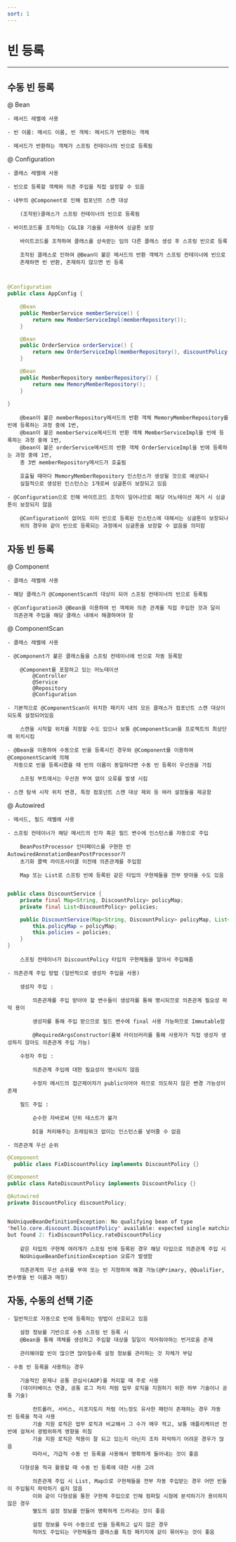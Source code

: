 ```yaml
---
sort: 1
---
```


# 빈 등록

---

## 수동 빈 등록

@ Bean

    - 메서드 레벨에 사용

    - 빈 이름: 메서드 이름, 빈 객체: 메서드가 반환하는 객체

    - 메서드가 반환하는 객체가 스프링 컨테이너의 빈으로 등록됨

@ Configuration  

    - 클래스 레벨에 사용

    - 빈으로 등록할 객체와 의존 주입을 직접 설정할 수 있음

    - 내부의 @Component로 인해 컴포넌트 스캔 대상

        (조작된)클래스가 스프링 컨테이너의 빈으로 등록됨

    - 바이트코드를 조작하는 CGLIB 기술을 사용하여 싱글톤 보장

        바이트코드를 조작하여 클래스를 상속받는 임의 다른 클래스 생성 후 스프링 빈으로 등록

        조작된 클래스로 인하여 @Bean이 붙은 메서드의 반환 객체가 스프링 컨테이너에 빈으로 
        존재하면 빈 반환, 존재하지 않으면 빈 등록

~~~java


@Configuration
public class AppConfig {
    
    @Bean
    public MemberService memberService() {
        return new MemberServiceImpl(memberRepository());
    }

    @Bean
    public OrderService orderService() {
        return new OrderServiceImpl(memberRepository(), discountPolicy());
    }

    @Bean
    public MemberRepository memberRepository() {
        return new MemoryMemberRepository();
    }
    
}
~~~

        @bean이 붙은 memberRepository메서드의 반환 객체 MemoryMemberRepository를 빈에 등록하는 과정 중에 1번,
        @bean이 붙은 memberService메서드의 반환 객체 MemberServiceImpl을 빈에 등록하는 과정 중에 1번,
        @bean이 붙은 orderService메서드의 반환 객체 OrderServiceImpl을 빈에 등록하는 과정 중에 1번,
        총 3번 memberRepository메서드가 호출됨
    
        호출될 때마다 MemoryMemberRepository 인스턴스가 생성될 것으로 예상되나 
        실질적으로 생성된 인스턴스는 1개로써 싱글톤이 보장되고 있음
    
    - @Configuration으로 인해 바이트코드 조작이 일어나므로 해당 어노테이션 제거 시 싱글톤이 보장되지 않음

        @Configuration이 없어도 이미 빈으로 등록된 인스턴스에 대해서는 싱글톤이 보장되나
        위의 경우와 같이 빈으로 등록되는 과정에서 싱글톤을 보장할 수 없음을 의미함

## 자동 빈 등록

@ Component

    - 클래스 레벨에 사용

    - 해당 클래스가 @ComponentScan의 대상이 되어 스프링 컨테이너의 빈으로 등록됨

    - @Configuration과 @Bean을 이용하여 빈 객체와 의존 관계를 직접 주입한 것과 달리
      의존관계 주입을 해당 클래스 내에서 해결하여야 함

@ ComponentScan

    - 클래스 레벨에 사용

    - @Component가 붙은 클래스들을 스프링 컨테이너에 빈으로 자동 등록함

        @Component를 포함하고 있는 어노테이션
            @Controller
            @Service
            @Repository
            @Configuration

    - 기본적으로 @ComponentScan이 위치한 패키지 내의 모든 클래스가 컴포넌트 스캔 대상이 되도록 설정되어있음

        스캔을 시작할 위치를 지정할 수도 있으나 보통 @ComponentScan을 프로젝트의 최상단에 위치시킴

    - @Bean을 이용하여 수동으로 빈을 등록시킨 경우와 @Component를 이용하여 @ComponentScan에 의해
      자동으로 빈을 등록시켰을 때 빈의 이름이 동일하다면 수동 빈 등록이 우선권을 가짐
    
        스프링 부트에서는 우선권 부여 없이 오류를 발생 시킴

    - 스캔 탐색 시작 위치 변경, 특정 컴포넌트 스캔 대상 제외 등 여러 설정들을 제공함 

@ Autowired

    - 메서드, 필드 레벨에 사용
    
    - 스프링 컨테이너가 해당 메서드의 인자 혹은 필드 변수에 인스턴스를 자동으로 주입

        BeanPostProcessor 인터페이스를 구현한 빈 AutowiredAnnotationBeanPostProcessor가
        초기화 콜백 라이프사이클 이전에 의존관계를 주입함
    
        Map 또는 List로 스프링 빈에 등록된 같은 타입의 구현체들을 전부 받아올 수도 있음

~~~java

public class DiscountService {
    private final Map<String, DiscountPolicy> policyMap;
    private final List<DiscountPolicy> policies;

    public DiscountService(Map<String, DiscountPolicy> policyMap, List<DiscountPolicy> policies) {
        this.policyMap = policyMap;
        this.policies = policies;
    }    
}
~~~

        스프링 컨테이너가 DiscountPolicy 타입의 구현체들을 알아서 주입해줌

    - 의존관계 주입 방법 (일반적으로 생성자 주입을 사용)
    
        생성자 주입 :

            의존관계를 주입 받아야 할 변수들이 생성자를 통해 명시되므로 의존관계 필요성 파악 용이

            생성자를 통해 주입 받으므로 필드 변수에 final 사용 가능하므로 Immutable함

            @RequiredArgsConstructor(롬복 라이브러리를 통해 사용자가 직접 생성자 생성하지 않아도 의존관계 주입 가능)
        
        수정자 주입 :

            의존관계 주입에 대한 필요성이 명시되지 않음

            수정자 메서드의 접근제어자가 public이어야 하므로 의도하지 않은 변경 가능성이 존재

        필드 주입 :

            순수한 자바로써 단위 테스트가 불가

            DI을 처리해주는 프레임워크 없이는 인스턴스를 넣어줄 수 없음

    - 의존관계 우선 순위

~~~java
@Component
  public class FixDiscountPolicy implements DiscountPolicy {}

@Component
public class RateDiscountPolicy implements DiscountPolicy {}
    
@Autowired
private DiscountPolicy discountPolicy;


NoUniqueBeanDefinitionException: No qualifying bean of type
'hello.core.discount.DiscountPolicy' available: expected single matching bean
but found 2: fixDiscountPolicy,rateDiscountPolicy
~~~

        같은 타입의 구현체 여러개가 스프링 빈에 등록된 경우 해당 타입으로 의존관계 주입 시 
        NoUniqueBeanDefinitionException 오류가 발생함

        의존관계의 우선 순위를 부여 또는 빈 지정하여 해결 가능(@Primary, @Qualifier, 변수명을 빈 이름과 매칭)

## 자동, 수동의 선택 기준

    - 일반적으로 자동으로 빈에 등록하는 방법이 선호되고 있음

        설정 정보를 기반으로 수동 스프링 빈 등록 시 
        @Bean을 통해 객체를 생성하고 주입할 대상을 일일이 적어줘야하는 번거로움 존재

        관리해야할 빈이 많으면 많아질수록 설정 정보를 관리하는 것 자체가 부담

    - 수동 빈 등록을 사용하는 경우

        기술적인 문제나 공통 관심사(AOP)를 처리할 때 주로 사용
        (데이터베이스 연결, 공통 로그 처리 처럼 업무 로직을 지원하기 위한 하부 기술이나 공통 기술)

            컨트롤러, 서비스, 리포지토리 처럼 어느정도 유사한 패턴이 존재하는 경우 자동 빈 등록을 적극 사용
            기술 지원 로직은 업무 로직과 비교해서 그 수가 매우 적고, 보통 애플리케이션 전반에 걸쳐서 광범위하게 영향을 미침 
            기술 지원 로직은 적용이 잘 되고 있는지 아닌지 조차 파악하기 어려운 경우가 많음
            따라서, 가급적 수동 빈 등록을 사용해서 명확하게 들어내는 것이 좋음

        다형성을 적극 활용할 때 수동 빈 등록에 대한 사용 고려

            의존관계 주입 시 List, Map으로 구현체들을 전부 자동 주입받는 경우 어떤 빈들이 주입될지 파악하기 쉽지 않음
            이와 같이 다형성을 통한 구현체 주입으로 인해 컴파일 시점에 분석하기가 용이하지 않은 경우
            별도의 설정 정보를 만들어 명확하게 드러내는 것이 좋음
            
            설정 정보를 두어 수동으로 빈을 등록하고 싶지 않은 경우
            적어도 주입되는 구현체들의 클래스를 특정 패키지에 같이 묶어두는 것이 좋음
            
    

    
    
